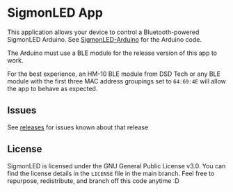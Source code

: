 # SigmonLED App
This application allows your device to control a Bluetooth-powered SigmonLED Arduino. See [SigmonLED-Arduino](https://github.com/Stephen-Hamilton-C/SigmonLED-Arduino) for the Arduino code.

The Arduino must use a BLE module for the release version of this app to work.

For the best experience, an HM-10 BLE module from DSD Tech or any BLE module with the first three MAC address groupings set to `64:69:4E` will allow the app to behave as expected.

## Issues
See [releases](https://github.com/Stephen-Hamilton-C/SigmonLED-App/releases) for issues known about that release

## License
SigmonLED is licensed under the GNU General Public License v3.0. You can find the license details in the `LICENSE` file in the main branch. Feel free to repurpose, redistribute, and branch off this code anytime :D